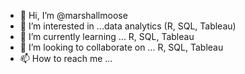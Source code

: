- 👋 Hi, I’m @marshallmoose
- 👀 I’m interested in ...data analytics (R, SQL, Tableau)
- 🌱 I’m currently learning ... R, SQL, Tableau
- 💞️ I’m looking to collaborate on ... R, SQL, Tableau
- 📫 How to reach me ... 

<!---
marshallmoose/marshallmoose is a ✨ special ✨ repository because its `README.md` (this file) appears on your GitHub profile.
You can click the Preview link to take a look at your changes.
--->
